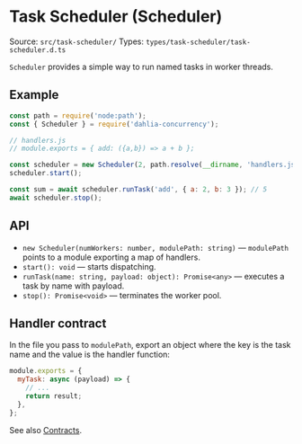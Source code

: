 # Task Scheduler (Scheduler)

Source: `src/task-scheduler/`
Types: `types/task-scheduler/task-scheduler.d.ts`

`Scheduler` provides a simple way to run named tasks in worker threads.

## Example
```js
const path = require('node:path');
const { Scheduler } = require('dahlia-concurrency');

// handlers.js
// module.exports = { add: ({a,b}) => a + b };

const scheduler = new Scheduler(2, path.resolve(__dirname, 'handlers.js'));
scheduler.start();

const sum = await scheduler.runTask('add', { a: 2, b: 3 }); // 5
await scheduler.stop();
```

## API
- `new Scheduler(numWorkers: number, modulePath: string)` — `modulePath` points to a module exporting a map of handlers.
- `start(): void` — starts dispatching.
- `runTask(name: string, payload: object): Promise<any>` — executes a task by name with payload.
- `stop(): Promise<void>` — terminates the worker pool.

## Handler contract
In the file you pass to `modulePath`, export an object where the key is the task name and the value is the handler function:

```js
module.exports = {
  myTask: async (payload) => {
    // ...
    return result;
  },
};
```

See also [Contracts](./contracts.md).
